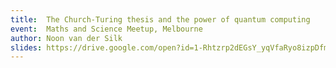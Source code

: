 ```yaml
---
title:  The Church-Turing thesis and the power of quantum computing
event:  Maths and Science Meetup, Melbourne
author: Noon van der Silk
slides: https://drive.google.com/open?id=1-Rhtzrp2dEGsY_yqVfaRyo8izpDfm6o7
---
```


